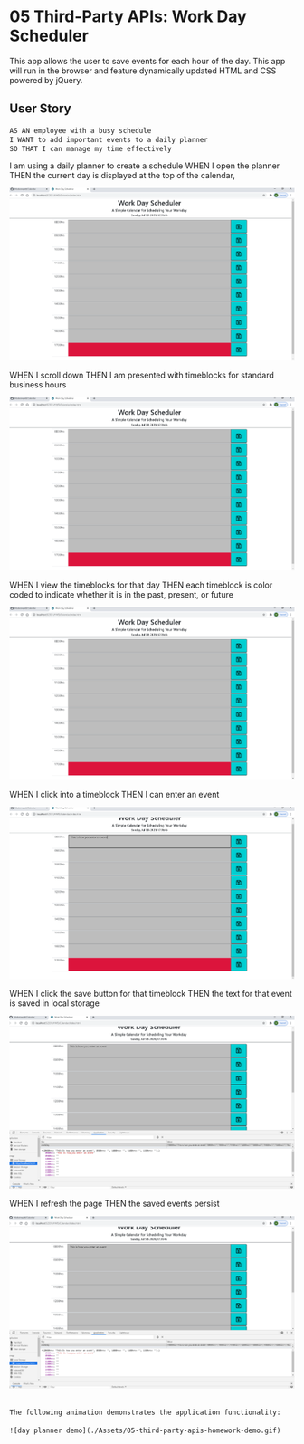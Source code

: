 # 05 Third-Party APIs: Work Day Scheduler

This app allows the user to save events for each hour of the day. This app will run in the browser and feature dynamically updated HTML and CSS powered by jQuery.

## User Story

```
AS AN employee with a busy schedule
I WANT to add important events to a daily planner
SO THAT I can manage my time effectively
```
 I am using a daily planner to create a schedule
WHEN I open the planner
THEN the current day is displayed at the top of the calendar,

![First screen](https://github.com/Modernwyatt/Calendar/blob/master/assets/planner1.PNG)

WHEN I scroll down
THEN I am presented with timeblocks for standard business hours

![Second screen](https://github.com/Modernwyatt/Calendar/blob/master/assets/planner1.PNG)

WHEN I view the timeblocks for that day
THEN each timeblock is color coded to indicate whether it is in the past, present, or future

![Third screen](https://github.com/Modernwyatt/Calendar/blob/master/assets/planner1.PNG)

WHEN I click into a timeblock
THEN I can enter an event

![Fourth Screen](https://github.com/Modernwyatt/Calendar/blob/master/assets/planner2.PNG)

WHEN I click the save button for that timeblock
THEN the text for that event is saved in local storage

![Fifth Screen](https://github.com/Modernwyatt/Calendar/blob/master/assets/planner3.PNG)

WHEN I refresh the page
THEN the saved events persist

![Sixth screen](https://github.com/Modernwyatt/Calendar/blob/master/assets/planner3.PNG)

```

The following animation demonstrates the application functionality:

![day planner demo](./Assets/05-third-party-apis-homework-demo.gif)

